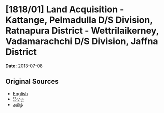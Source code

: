 # [1818/01] Land Acquisition - Kattange, Pelmadulla D/S Division, Ratnapura District - Wettrilaikerney, Vadamarachchi D/S Division, Jaffna District

**Date:** 2013-07-08

## Original Sources

- [English](https://documents.gov.lk/view/extra-gazettes/2013/7/1818-01_E.pdf)
- [සිංහල](https://documents.gov.lk/view/extra-gazettes/2013/7/1818-01_S.pdf)
- [தமிழ்](https://documents.gov.lk/view/extra-gazettes/2013/7/1818-01_T.pdf)
